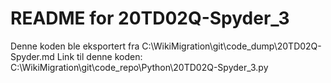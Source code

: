 # README for 20TD02Q-Spyder_3
Denne koden ble eksportert fra C:\WikiMigration\git\code_dump\20TD02Q-Spyder.md
Link til denne koden: C:\WikiMigration\git\code_repo\Python\20TD02Q-Spyder_3.py

